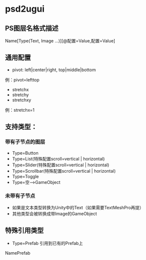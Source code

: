 # psd2ugui

## PS图层名格式描述
Name[Type(Text, Image ...)][@配置=Value,配置=Value]

## 通用配置

* pivot: left|center|right, top|middle|bottom

例：pivot=lefttop
  
* stretchx
* stretchy
* stretchxy

例：stretchx=1

## 支持类型：
### 带有子节点的图层
* Type=Button
* Type=List(特殊配置scroll=vertical | horizontal)
* Type=Slider(特殊配置scroll=vertical | horizontal)
* Type=Scrollbar(特殊配置scroll=vertical | horizontal)
* Type=Toggle
* Type=空-->GameObject

### 未带有子节点
* 如果是文本类型转换为Unity中的Text（如果需要TextMeshPro再提）
* 其他类型会被转换成带Image的GameObject

## 特殊引用类型
* Type=Prefab 引用到已有的Prefab上

NamePrefab
